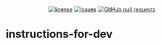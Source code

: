 <p align="center">
  <a href="https://github.com/mingyuchoo/instructions-for-dev/blob/main/LICENSE"><img alt="license" src="https://img.shields.io/github/license/mingyuchoo/instructions-for-dev"/></a>
  <a href="https://github.com/mingyuchoo/instructions-for-dev/issues"><img alt="Issues" src="https://img.shields.io/github/issues/mingyuchoo/instructions-for-dev?color=appveyor" /></a>
  <a href="https://github.com/mingyuchoo/instructions-for-dev/pulls"><img alt="GitHub pull requests" src="https://img.shields.io/github/issues-pr/mingyuchoo/instructions-for-dev?color=appveyor" /></a>
</p>

# instructions-for-dev
